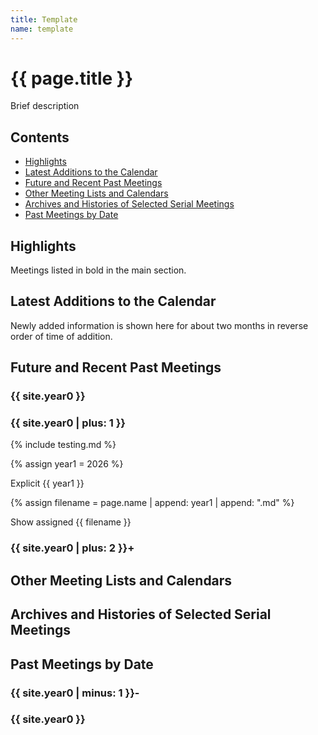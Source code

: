 ```yaml
---
title: Template
name: template
---
```


<head>
  <link rel="stylesheet" href="assets/style.css">
</head>

# {{ page.title }}

Brief description

## Contents

- [Highlights](#highlights)
- [Latest Additions to the Calendar](#latest-additions-to-the-calendar)
- [Future and Recent Past Meetings](#future-and-recent-past-meetings)
- [Other Meeting Lists and Calendars](#other-meeting-lists-and-calendars)
- [Archives and Histories of Selected Serial Meetings](#archives-and-histories-of-selected-serial-meetings)
- [Past Meetings by Date](#past-meetings-by-date)

## Highlights

Meetings listed in bold in the main section.

## Latest Additions to the Calendar

Newly added information is shown here for about two months in reverse order of time of addition.

## Future and Recent Past Meetings

### {{ site.year0 }}

### {{ site.year0 | plus: 1 }}

{% include testing.md %}

{% assign year1 = 2026 %}

Explicit {{ year1 }}

{% assign filename = page.name | append: year1 | append: ".md" %}

Show assigned {{ filename }}

### {{ site.year0 | plus: 2 }}+

## Other Meeting Lists and Calendars

## Archives and Histories of Selected Serial Meetings

## Past Meetings by Date

### {{ site.year0 | minus: 1 }}-

### {{ site.year0 }}
